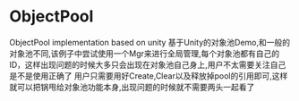 # ObjectPool
ObjectPool implementation based on unity
基于Unity的对象池Demo,和一般的对象池不同,该例子中尝试使用一个Mgr来进行全局管理,每个对象池都有自己的ID，这样出现问题的时候大多只会出现在对象池自己身上,用户不太需要关注自己是不是使用正确了
用户只需要用好Create,Clear以及释放掉pool的引用即可,这样就可以把锅甩给对象池功能本身,出现问题的时候就不需要两头一起看了
